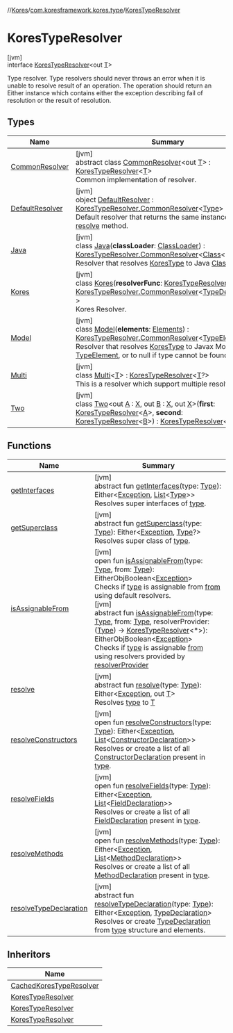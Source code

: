 //[Kores](../../../index.md)/[com.koresframework.kores.type](../index.md)/[KoresTypeResolver](index.md)

# KoresTypeResolver

[jvm]\
interface [KoresTypeResolver](index.md)<out [T](index.md)>

Type resolver. Type resolvers should never throws an error when it is unable to resolve result of an operation. The operation should return an Either instance which contains either the exception describing fail of resolution or the result of resolution.

## Types

| Name | Summary |
|---|---|
| [CommonResolver](-common-resolver/index.md) | [jvm]<br>abstract class [CommonResolver](-common-resolver/index.md)<out [T](-common-resolver/index.md)> : [KoresTypeResolver](index.md)<[T](-common-resolver/index.md)> <br>Common implementation of resolver. |
| [DefaultResolver](-default-resolver/index.md) | [jvm]<br>object [DefaultResolver](-default-resolver/index.md) : [KoresTypeResolver.CommonResolver](-common-resolver/index.md)<[Type](https://docs.oracle.com/javase/8/docs/api/java/lang/reflect/Type.html)> <br>Default resolver that returns the same instance for [resolve](-default-resolver/resolve.md) method. |
| [Java](-java/index.md) | [jvm]<br>class [Java](-java/index.md)(**classLoader**: [ClassLoader](https://docs.oracle.com/javase/8/docs/api/java/lang/ClassLoader.html)) : [KoresTypeResolver.CommonResolver](-common-resolver/index.md)<[Class](https://docs.oracle.com/javase/8/docs/api/java/lang/Class.html)<*>> <br>Resolver that resolves [KoresType](../-kores-type/index.md) to Java [Class](https://docs.oracle.com/javase/8/docs/api/java/lang/Class.html). |
| [Kores](-kores/index.md) | [jvm]<br>class [Kores](-kores/index.md)(**resolverFunc**: [KoresTypeResolverFunc](../../com.koresframework.kores.util/-kores-type-resolver-func/index.md)?) : [KoresTypeResolver.CommonResolver](-common-resolver/index.md)<[TypeDeclaration](../../com.koresframework.kores.base/-type-declaration/index.md)?> <br>Kores Resolver. |
| [Model](-model/index.md) | [jvm]<br>class [Model](-model/index.md)(**elements**: [Elements](https://docs.oracle.com/javase/8/docs/api/javax/lang/model/util/Elements.html)) : [KoresTypeResolver.CommonResolver](-common-resolver/index.md)<[TypeElement](https://docs.oracle.com/javase/8/docs/api/javax/lang/model/element/TypeElement.html)?> <br>Resolver that resolves [KoresType](../-kores-type/index.md) to Javax Model [TypeElement](https://docs.oracle.com/javase/8/docs/api/javax/lang/model/element/TypeElement.html), or to null if type cannot be found. |
| [Multi](-multi/index.md) | [jvm]<br>class [Multi](-multi/index.md)<[T](-multi/index.md)> : [KoresTypeResolver](index.md)<[T](-multi/index.md)?> <br>This is a resolver which support multiple resolvers. |
| [Two](-two/index.md) | [jvm]<br>class [Two](-two/index.md)<out [A](-two/index.md) : [X](-two/index.md), out [B](-two/index.md) : [X](-two/index.md), out [X](-two/index.md)>(**first**: [KoresTypeResolver](index.md)<[A](-two/index.md)>, **second**: [KoresTypeResolver](index.md)<[B](-two/index.md)>) : [KoresTypeResolver](index.md)<[X](-two/index.md)> |

## Functions

| Name | Summary |
|---|---|
| [getInterfaces](get-interfaces.md) | [jvm]<br>abstract fun [getInterfaces](get-interfaces.md)(type: [Type](https://docs.oracle.com/javase/8/docs/api/java/lang/reflect/Type.html)): Either<[Exception](https://kotlinlang.org/api/latest/jvm/stdlib/kotlin/-exception/index.html), [List](https://kotlinlang.org/api/latest/jvm/stdlib/kotlin.collections/-list/index.html)<[Type](https://docs.oracle.com/javase/8/docs/api/java/lang/reflect/Type.html)>><br>Resolves super interfaces of [type](get-interfaces.md). |
| [getSuperclass](get-superclass.md) | [jvm]<br>abstract fun [getSuperclass](get-superclass.md)(type: [Type](https://docs.oracle.com/javase/8/docs/api/java/lang/reflect/Type.html)): Either<[Exception](https://kotlinlang.org/api/latest/jvm/stdlib/kotlin/-exception/index.html), [Type](https://docs.oracle.com/javase/8/docs/api/java/lang/reflect/Type.html)?><br>Resolves super class of [type](get-superclass.md). |
| [isAssignableFrom](is-assignable-from.md) | [jvm]<br>open fun [isAssignableFrom](is-assignable-from.md)(type: [Type](https://docs.oracle.com/javase/8/docs/api/java/lang/reflect/Type.html), from: [Type](https://docs.oracle.com/javase/8/docs/api/java/lang/reflect/Type.html)): EitherObjBoolean<[Exception](https://kotlinlang.org/api/latest/jvm/stdlib/kotlin/-exception/index.html)><br>Checks if [type](is-assignable-from.md) is assignable from [from](is-assignable-from.md) using default resolvers.<br>[jvm]<br>abstract fun [isAssignableFrom](is-assignable-from.md)(type: [Type](https://docs.oracle.com/javase/8/docs/api/java/lang/reflect/Type.html), from: [Type](https://docs.oracle.com/javase/8/docs/api/java/lang/reflect/Type.html), resolverProvider: ([Type](https://docs.oracle.com/javase/8/docs/api/java/lang/reflect/Type.html)) -> [KoresTypeResolver](index.md)<*>): EitherObjBoolean<[Exception](https://kotlinlang.org/api/latest/jvm/stdlib/kotlin/-exception/index.html)><br>Checks if [type](is-assignable-from.md) is assignable [from](is-assignable-from.md) using resolvers provided by [resolverProvider](is-assignable-from.md) |
| [resolve](resolve.md) | [jvm]<br>abstract fun [resolve](resolve.md)(type: [Type](https://docs.oracle.com/javase/8/docs/api/java/lang/reflect/Type.html)): Either<[Exception](https://kotlinlang.org/api/latest/jvm/stdlib/kotlin/-exception/index.html), out [T](index.md)><br>Resolves [type](resolve.md) to [T](index.md) |
| [resolveConstructors](resolve-constructors.md) | [jvm]<br>open fun [resolveConstructors](resolve-constructors.md)(type: [Type](https://docs.oracle.com/javase/8/docs/api/java/lang/reflect/Type.html)): Either<[Exception](https://kotlinlang.org/api/latest/jvm/stdlib/kotlin/-exception/index.html), [List](https://kotlinlang.org/api/latest/jvm/stdlib/kotlin.collections/-list/index.html)<[ConstructorDeclaration](../../com.koresframework.kores.base/-constructor-declaration/index.md)>><br>Resolves or create a list of all [ConstructorDeclaration](../../com.koresframework.kores.base/-constructor-declaration/index.md) present in [type](resolve-constructors.md). |
| [resolveFields](resolve-fields.md) | [jvm]<br>open fun [resolveFields](resolve-fields.md)(type: [Type](https://docs.oracle.com/javase/8/docs/api/java/lang/reflect/Type.html)): Either<[Exception](https://kotlinlang.org/api/latest/jvm/stdlib/kotlin/-exception/index.html), [List](https://kotlinlang.org/api/latest/jvm/stdlib/kotlin.collections/-list/index.html)<[FieldDeclaration](../../com.koresframework.kores.base/-field-declaration/index.md)>><br>Resolves or create a list of all [FieldDeclaration](../../com.koresframework.kores.base/-field-declaration/index.md) present in [type](resolve-fields.md). |
| [resolveMethods](resolve-methods.md) | [jvm]<br>open fun [resolveMethods](resolve-methods.md)(type: [Type](https://docs.oracle.com/javase/8/docs/api/java/lang/reflect/Type.html)): Either<[Exception](https://kotlinlang.org/api/latest/jvm/stdlib/kotlin/-exception/index.html), [List](https://kotlinlang.org/api/latest/jvm/stdlib/kotlin.collections/-list/index.html)<[MethodDeclaration](../../com.koresframework.kores.base/-method-declaration/index.md)>><br>Resolves or create a list of all [MethodDeclaration](../../com.koresframework.kores.base/-method-declaration/index.md) present in [type](resolve-methods.md). |
| [resolveTypeDeclaration](resolve-type-declaration.md) | [jvm]<br>abstract fun [resolveTypeDeclaration](resolve-type-declaration.md)(type: [Type](https://docs.oracle.com/javase/8/docs/api/java/lang/reflect/Type.html)): Either<[Exception](https://kotlinlang.org/api/latest/jvm/stdlib/kotlin/-exception/index.html), [TypeDeclaration](../../com.koresframework.kores.base/-type-declaration/index.md)><br>Resolves or create [TypeDeclaration](../../com.koresframework.kores.base/-type-declaration/index.md) from [type](resolve-type-declaration.md) structure and elements. |

## Inheritors

| Name |
|---|
| [CachedKoresTypeResolver](../-cached-kores-type-resolver/index.md) |
| [KoresTypeResolver](-common-resolver/index.md) |
| [KoresTypeResolver](-multi/index.md) |
| [KoresTypeResolver](-two/index.md) |
